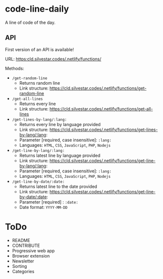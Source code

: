 # code-line-daily

A line of code of the day.

## API

First version of an API is available!

URL: [https:cld.silvestar.codes/.netlify/functions/](https:cld.silvestar.codes/.netlify/functions/)

Methods:
- `/get-random-line`
  - Returns random line
  - Link structure: https://cld.silvestar.codes/.netlify/functions/get-random-line
- `/get-all-lines`
  - Returns every line
  - Link structure: https://cld.silvestar.codes/.netlify/functions/get-all-lines
- `/get-lines-by-lang/:lang:`
  - Returns every line by language provided
  - Link structure: https://cld.silvestar.codes/.netlify/functions/get-lines-by-lang/:lang:
  - Parameter [required, case insensitive]: `:lang:`
  - Languages: `HTML`, `CSS`, `JavaScript`, `PHP`, `Nodejs`
- `/get-line-by-lang/:lang:`
  - Returns latest line by language provided
  - Link structure: https://cld.silvestar.codes/.netlify/functions/get-line-by-lang/:lang:
  - Parameter [required, case insensitive]: `:lang:`
  - Languages: `HTML`, `CSS`, `JavaScript`, `PHP`, `Nodejs`
- `/get-line-by-date/:date:`
  - Returns latest line to the date provided
  - Link structure: https://cld.silvestar.codes/.netlify/functions/get-line-by-date/:date:
  - Parameter [required] : `:date:`
  - Date format: `YYYY-MM-DD`

# ToDo

- README
- CONTRIBUTE
- Progressive web app
- Browser extension
- Newsletter
- Sorting
- Categories
